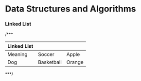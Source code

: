 # Data Structures and Algorithms
### Linked List

/***

| __Linked List__ |  |  |
|-------------|------------|------------|
| Meaning         | Soccer     | Apple      |
| Dog         | Basketball | Orange     |

***/

